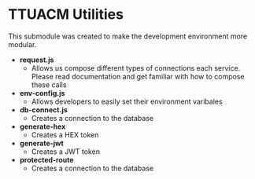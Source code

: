 # TTUACM Utilities
This submodule was created to make the development environment more modular.

- **request.js**
  - Allows us compose different types of connections
    each service. Please read documentation and get familiar
    with how to compose these calls
- **env-config.js**
  - Allows developers to easily set their environment varibales
- **db-connect.js**
  - Creates a connection to the database
- **generate-hex**
  - Creates a HEX token
- **generate-jwt**
  - Creates a JWT token
- **protected-route**
  - Creates a connection to the database
